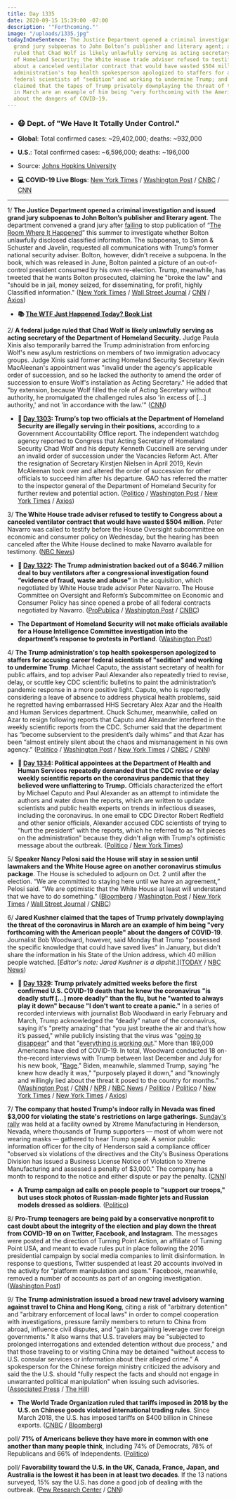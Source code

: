 ```yaml
---
title: Day 1335
date: 2020-09-15 15:39:00 -07:00
description: '"Forthcoming."'
image: "/uploads/1335.jpg"
todayInOneSentence: The Justice Department opened a criminal investigation and issued
  grand jury subpoenas to John Bolton’s publisher and literary agent; a federal judge
  ruled that Chad Wolf is likely unlawfully serving as acting secretary of the Department
  of Homeland Security; the White House trade adviser refused to testify to Congress
  about a canceled ventilator contract that would have wasted $504 million; the Trump
  administration's top health spokesperson apologized to staffers for accusing career
  federal scientists of "sedition" and working to undermine Trump; and Jared Kushner
  claimed that the tapes of Trump privately downplaying the threat of the coronavirus
  in March are an example of him being "very forthcoming with the American people"
  about the dangers of COVID-19.
---
```


* ### 😷 Dept. of "We Have It Totally Under Control."

* **Global**: Total confirmed cases: \~29,402,000; deaths: \~932,000

* **U.S.**: Total confirmed cases: \~6,596,000; deaths: \~196,000

* Source: [Johns Hopkins University](https://coronavirus.jhu.edu/map.html)

* **💻 COVID-19 Live Blogs**: [New York Times](https://www.nytimes.com/2020/09/15/world/covid-19-coronavirus.html) / [Washington Post](https://www.washingtonpost.com/nation/2020/09/15/coronavirus-covid-live-updates-us/) / [CNBC](https://www.cnbc.com/2020/09/15/coronavirus-live-updates.html) / [CNN](https://www.cnn.com/world/live-news/coronavirus-pandemic-09-15-20-intl/index.html)

---

1/ **The Justice Department opened a criminal investigation and issued grand jury subpoenas to John Bolton’s publisher and literary agent**. The department convened a grand jury after [failing](https://whatthefuckjusthappenedtoday.com/2020/06/16/day-1244/#4-the-trump-administration-sued-form) to stop publication of “[The Room Where It Happened](https://amzn.to/2FGmuV8)” this summer to investigate whether Bolton unlawfully disclosed classified information. The subpoenas, to Simon & Schuster and Javelin, requested all communications with Trump’s former national security adviser. Bolton, however, didn’t receive a subpoena. In the book, which was released in June, Bolton painted a picture of an out-of-control president consumed by his own re-election. Trump, meanwhile, has tweeted that he wants Bolton prosecuted, claiming he "broke the law" and "should be in jail, money seized, for disseminating, for profit, highly Classified information." ([New York Times](https://www.nytimes.com/2020/09/15/us/politics/john-bolton-book-criminal-investigation.html) / [Wall Street Journal](https://www.wsj.com/articles/grand-jury-subpoenas-sent-to-john-bolton-s-publisher-and-agent-11600182873) / [CNN](https://www.cnn.com/2020/09/15/politics/john-bolton-book-criminal-case-justice-department/index.html) / [Axios](https://www.axios.com/john-bolton-criminal-investigatoin-a270805d-ddc4-4282-bbf3-22014006f17c.html))

* **📚 [The WTF Just Happened Today? Book List](https://www.amazon.com/shop/matt_kiser?listId=MX8CHE4TE8JY)**

2/ **A federal judge ruled that Chad Wolf is likely unlawfully serving as acting secretary of the Department of Homeland Security.** Judge Paula Xinis also temporarily barred the Trump administration from enforcing Wolf's new asylum restrictions on members of two immigration advocacy groups. Judge Xinis said former acting Homeland Security Secretary Kevin MacAleenan's appointment was "invalid under the agency's applicable order of succession, and so he lacked the authority to amend the order of succession to ensure Wolf's installation as Acting Secretary." He added that "by extension, because Wolf filled the role of Acting Secretary without authority, he promulgated the challenged rules also 'in excess of \[...\] authority,' and not 'in accordance with the law.'" ([CNN](https://www.cnn.com/2020/09/14/politics/judge-chad-wolf/index.html))

* **📌 [Day 1303](https://whatthefuckjusthappenedtoday.com/2020/08/14/day-1303/#1-trump%E2%80%99s-top-two-officials-at-the-d): Trump’s top two officials at the Department of Homeland Security are illegally serving in their positions**, according to a Government Accountability Office report. The independent watchdog agency reported to Congress that Acting Secretary of Homeland Security Chad Wolf and his deputy Kenneth Cuccinelli are serving under an invalid order of succession under the Vacancies Reform Act. After the resignation of Secretary Kirstjen Nielsen in April 2019, Kevin McAleenan took over and altered the order of succession for other officials to succeed him after his departure. GAO has referred the matter to the inspector general of the Department of Homeland Security for further review and potential action. ([Politico](https://www.politico.com/news/2020/08/14/gao-chad-wolf-ken-cuccinelli-ineligible-dhs-395222) / [Washington Post](https://www.washingtonpost.com/business/2020/08/14/top-dhs-officials-wolf-cuccinelli-are-not-legally-eligible-serve-their-current-roles-congressional-watchdog-agency-finds/) / [New York Times](https://www.nytimes.com/2020/08/14/us/politics/homeland-security-illegal-gao.html?action=click&module=Top%20Stories&pgtype=Homepage) / [Axios](https://www.axios.com/gao-chad-wolf-ken-cuccinelli-dhs-ineligible-ea1b7dc9-eefe-4687-b230-3a0bd3200bad.html))

3/ **The White House trade adviser refused to testify to Congress about a canceled ventilator contract that would have wasted $504 million.** Peter Navarro was called to testify before the House Oversight subcommittee on economic and consumer policy on Wednesday, but the hearing has been canceled after the White House declined to make Navarro available for testimony. ([NBC News](https://www.nbcnews.com/politics/congress/white-house-blocks-navarro-testifying-congress-about-ventilator-contract-n1240106))

* **📌 [Day 1322](https://whatthefuckjusthappenedtoday.com/2020/09/02/day-1322/#2-the-trump-administration-backed-ou): The Trump administration backed out of a $646.7 million deal to buy ventilators after a congressional investigation found “evidence of fraud, waste and abuse”** in the acquisition, which negotiated by White House trade advisor Peter Navarro. The House Committee on Oversight and Reform’s Subcommittee on Economic and Consumer Policy has since opened a probe of all federal contracts negotiated by Navarro. ([ProPublica](https://www.propublica.org/article/the-trump-administration-is-backing-out-of-a-647-million-ventilator-deal-after-propublica-investigated-the-price) / [Washington Post](https://www.washingtonpost.com/us-policy/2020/09/02/navarro-pandemic-coronavirus/) / [CNBC](https://www.cnbc.com/2020/08/31/coronavirus-house-panel-opens-probe-of-white-house-trade-advisor-navarro-after-cancellation-of-ventilator-contract.html))

* **The Department of Homeland Security will not make officials available for a House Intelligence Committee investigation into the department’s response to protests in Portland**. ([Washington Post](https://www.washingtonpost.com/national-security/dhs-says-it-wont-make-officials-available-for-questioning-in-house-probe-of-portland-protests/2020/09/14/69e86882-f6e9-11ea-be57-d00bb9bc632d_story.html))

4/ **The Trump administration's top health spokesperson apologized to staffers for accusing career federal scientists of "sedition" and working to undermine Trump**. Michael Caputo, the assistant secretary of health for public affairs, and top adviser Paul Alexander also repeatedly tried to revise, delay, or scuttle key CDC scientific bulletins to paint the administration’s pandemic response in a more positive light. Caputo, who is reportedly considering a leave of absence to address physical health problems, said he regretted having embarrassed HHS Secretary Alex Azar and the Health and Human Services department. Chuck Schumer, meanwhile, called on Azar to resign following reports that Caputo and Alexander interfered in the weekly scientific reports from the CDC. Schumer said that the department has “become subservient to the president’s daily whims” and that Azar has been “almost entirely silent about the chaos and mismanagement in his own agency.” ([Politico](https://www.politico.com/news/2020/09/15/michael-caputo-apology-hhs-staff-415206) / [Washington Post](https://www.washingtonpost.com/nation/2020/09/15/coronavirus-covid-live-updates-us/) / [New York Times](https://www.nytimes.com/2020/09/15/world/covid-coronavirus.html#link-462c27d5) / [CNBC](https://www.cnbc.com/2020/09/15/chuck-schumer-calls-for-hhs-secretary-alex-azar-to-resign-immediately.html) / [CNN](https://www.cnn.com/2020/09/15/politics/caputo-apologizes-hhs-staffers/index.html))

* **📌 [Day 1334](https://whatthefuckjusthappenedtoday.com/2020/09/14/day-1334/#1-political-appointees-at-the-depart): Political appointees at the Department of Health and Human Services repeatedly demanded that the CDC revise or delay weekly scientific reports on the coronavirus pandemic that they believed were unflattering to Trump.** Officials characterized the effort by Michael Caputo and Paul Alexander as an attempt to intimidate the authors and water down the reports, which are written to update scientists and public health experts on trends in infectious diseases, including the coronavirus. In one email to CDC Director Robert Redfield and other senior officials, Alexander accused CDC scientists of trying to “hurt the president” with the reports, which he referred to as “hit pieces on the administration” because they didn't align with Trump's optimistic message about the outbreak. ([Politico](https://www.politico.com/news/2020/09/11/exclusive-trump-officials-interfered-with-cdc-reports-on-covid-19-412809) / [New York Times](https://www.nytimes.com/2020/09/12/us/politics/trump-coronavirus-politics-cdc.html))

5/ **Speaker Nancy Pelosi said the House will stay in session until lawmakers and the White House agree on another coronavirus stimulus package**. The House is scheduled to adjourn on Oct. 2 until after the election. “We are committed to staying here until we have an agreement,” Pelosi said. “We are optimistic that the White House at least will understand that we have to do something.” ([Bloomberg](https://www.bloomberg.com/news/articles/2020-09-15/pelosi-says-congress-should-skip-break-to-get-stimulus-deal?sref=MIBMEEoj) / [Washington Post](https://www.washingtonpost.com/us-policy/2020/09/15/congress-democrats-coronavirus-relief-economy/) / [New York Times](https://www.nytimes.com/2020/09/15/world/covid-coronavirus.html#link-7b5a29bd) / [Wall Street Journal](https://www.wsj.com/articles/some-democrats-press-for-coronavirus-stimulus-bill-before-election-day-11600164000) / [CNBC](https://www.cnbc.com/2020/09/15/coronavirus-stimulus-update-pelosi-blasts-republican-skinny-deals.html))

6/ **Jared Kushner claimed that the tapes of Trump privately downplaying the threat of the coronavirus in March are an example of him being "very forthcoming with the American people" about the dangers of COVID-19**. Journalist Bob Woodward, however, said Monday that Trump "possessed the specific knowledge that could have saved lives" in January, but didn't share the information in his State of the Union address, which 40 million people watched. \[*Editor's note: Jared Kushner is a dipshit*.\]([TODAY](https://www.today.com/news/jared-kushner-responds-trump-publicly-downplaying-coronavirus-threat-t191671) / [NBC News](https://www.nbcnews.com/politics/2020-election/woodward-president-u-s-possessed-specific-knowledge-could-have-saved-n1240006))

* **📌 [Day 1329](https://whatthefuckjusthappenedtoday.com/2020/09/09/day-1329/#2-trump-privately-admitted-weeks-bef): Trump privately admitted weeks before the first confirmed U.S. COVID-19 death that he knew the coronavirus "is deadly stuff \[...\] more deadly" than the flu, but he "wanted to always play it down" because "I don't want to create a panic."** In a series of recorded interviews with journalist Bob Woodward in early February and March, Trump acknowledged the “deadly” nature of the coronavirus, saying it's "pretty amazing" that “you just breathe the air and that’s how it’s passed," while publicly insisting that the virus was "[going to disappear](https://whatthefuckjusthappenedtoday.com/2020/03/19/day-1155/#1-the-chairman-of-the-senate-intelli)" and that "[everything is working out](https://whatthefuckjusthappenedtoday.com/2020/03/10/day-1146/#1-trump-%E2%80%93-again-%E2%80%93-downplayed-the-sev)." More than 189,000 Americans have died of COVID-19. In total, Woodward conducted 18 on-the-record interviews with Trump between last December and July for his new book, "[Rage](https://amzn.to/2Fhve4h)." Biden, meanwhile, slammed Trump, saying "he knew how deadly it was," "purposely played it down," and "knowingly and willingly lied about the threat it posed to the country for months.” ([Washington Post](https://www.washingtonpost.com/politics/bob-woodward-rage-book-trump/2020/09/09/0368fe3c-efd2-11ea-b4bc-3a2098fc73d4_story.html) / [CNN](https://www.cnn.com/2020/09/09/politics/bob-woodward-rage-book-trump-coronavirus/) / [NPR](https://www.npr.org/2020/09/09/911109247/trump-admitted-to-playing-down-the-coronaviruss-severity-per-new-book) / [NBC News](https://www.nbcnews.com/politics/donald-trump/trump-told-bob-woodward-he-knew-february-covid-19-was-n1239658) / [Politico](https://www.politico.com/news/2020/09/09/trump-coronavirus-deadly-downplayed-risk-410796) / [Politico](https://www.politico.com/news/2020/09/09/biden-trump-woodward-410911) / [New York Times](https://www.nytimes.com/2020/09/09/us/politics/woodward-trump-book-virus.html) / [New York Times](https://www.nytimes.com/live/2020/09/09/us/trump-vs-biden#trump-admitted-to-bob-woodward-that-he-intentionally-played-down-the-threat-of-the-coronavirus) / [Axios](https://www.axios.com/bob-woodward-book-trump-putin-russia-dan-coats-b3994f91-8791-4fdc-9adb-ad093141592b.html))

7/ **The company that hosted Trump's indoor rally in Nevada was fined $3,000 for violating the state's restrictions on large gatherings.** [Sunday's rally](https://whatthefuckjusthappenedtoday.com/2020/09/14/day-1334/#4-trump-held-an-indoor-campaign-rall) was held at a facility owned by Xtreme Manufacturing in Henderson, Nevada, where thousands of Trump supporters — most of whom were not wearing masks — gathered to hear Trump speak. A senior public information officer for the city of Henderson said a compliance officer "observed six violations of the directives and the City's Business Operations Division has issued a Business License Notice of Violation to Xtreme Manufacturing and assessed a penalty of $3,000." The company has a month to respond to the notice and either dispute or pay the penalty. ([CNN](https://www.cnn.com/2020/09/14/politics/trump-indoor-rally-fine-corornavirus/index.html))

* **A Trump campaign ad calls on people people to "support our troops," but uses stock photos of Russian-made fighter jets and Russian models dressed as soldiers**. ([Politico](https://www.politico.com/news/2020/09/14/trump-ad-asks-people-to-support-the-troops-but-it-uses-a-picture-of-russian-jets-414883))

8/ **Pro-Trump teenagers are being paid by a conservative nonprofit to cast doubt about the integrity of the election and play down the threat from COVID-19 on on Twitter, Facebook, and Instagram**. The messages were posted at the direction of Turning Point Action, an affiliate of Turning Point USA, and meant to evade rules put in place following the 2016 presidential campaign by social media companies to limit disinformation. In response to questions, Twitter suspended at least 20 accounts involved in the activity for “platform manipulation and spam.” Facebook, meanwhile, removed a number of accounts as part of an ongoing investigation. ([Washington Post](https://www.washingtonpost.com/politics/turning-point-teens-disinformation-trump/2020/09/15/c84091ae-f20a-11ea-b796-2dd09962649c_story.html))

9/ **The Trump administration issued a broad new travel advisory warning against travel to China and Hong Kong**, citing a risk of "arbitrary detention" and "arbitrary enforcement of local laws" in order to compel cooperation with investigations, pressure family members to return to China from abroad, influence civil disputes, and "gain bargaining leverage over foreign governments." It also warns that U.S. travelers may be "subjected to prolonged interrogations and extended detention without due process," and that those traveling to or visiting China may be detained "without access to U.S. consular services or information about their alleged crime." A spokesperson for the Chinese foreign ministry criticized the advisory and said the the U.S. should "fully respect the facts and should not engage in unwarranted political manipulation" when issuing such advisories. ([Associated Press](https://apnews.com/158ee30501a026072afdafb7e14f3ab3) / [The Hill](https://thehill.com/policy/international/china/516432-trump-administration-warns-travelers-of-arbitrary-detention-in))

* **The World Trade Organization ruled that tariffs imposed in 2018 by the U.S. on Chinese goods violated international trading rules**. Since March 2018, the U.S. has imposed tariffs on $400 billion in Chinese exports. ([CNBC](https://www.cnbc.com/2020/09/15/wto-says-us-tariffs-on-chinese-goods-violated-international-trade-rules.html) / [Bloomberg](https://www.bloomberg.com/news/articles/2020-09-15/wto-rules-that-u-s-tariffs-on-china-violate-trade-rules-kf4189y0?sref=MIBMEEoj))

poll/ **71% of Americans believe they have more in common with one another than many people think**, including 74% of Democrats, 78% of Republicans and 66% of Independents. ([Politico](https://www.politico.com/news/2020/09/15/election-season-americans-united-issues-poll-414687))

poll/ **Favorability toward the U.S. in the UK, Canada, France, Japan, and Australia is the lowest it has been in at least two decades**. If the 13 nations surveyed, 15% say the U.S. has done a good job of dealing with the outbreak. ([Pew Research Center](https://www.pewresearch.org/global/2020/09/15/us-image-plummets-internationally-as-most-say-country-has-handled-coronavirus-badly/) / [CNN](https://www.cnn.com/2020/09/15/politics/trump-us-global-image-coronavirus-pew-survey-intl/index.html))